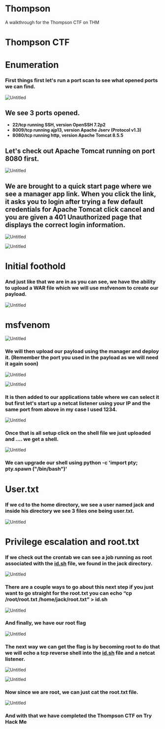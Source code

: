 # Thompson
A walkthrough for the Thompson CTF on THM

# Thompson CTF

# Enumeration

### First things first let's run a port scan to see what opened ports we can find.

![Untitled](Thompson%20CTF%206c92a400c99d4f839592c3e82b7415b5/Untitled.png)

## We see 3 ports opened.

- **22/tcp running SSH, version OpenSSH 7.2p2**
- **8009/tcp running ajp13, version Apache Jserv (Protocol v1.3)**
- **8080/tcp running http, version Apache Tomcat 8.5.5**

## Let's check out Apache Tomcat running on port 8080 first.

![Untitled](Thompson%20CTF%206c92a400c99d4f839592c3e82b7415b5/Untitled%201.png)

## We are brought to a quick start page where we see a manager app link. When you click the link, it asks you to login after trying a few default credentials for Apache Tomcat click cancel and you are given a 401 Unauthorized page that displays the correct login information.

![Untitled](Thompson%20CTF%206c92a400c99d4f839592c3e82b7415b5/Untitled%202.png)

![Untitled](Thompson%20CTF%206c92a400c99d4f839592c3e82b7415b5/Untitled%203.png)

# Initial foothold

### And just like that we are in as you can see, we have the ability to upload a WAR file which we will use msfvenom to create our payload.

![Untitled](Thompson%20CTF%206c92a400c99d4f839592c3e82b7415b5/Untitled%204.png)

# msfvenom

![Untitled](Thompson%20CTF%206c92a400c99d4f839592c3e82b7415b5/Untitled%205.png)

### We will then upload our payload using the manager and deploy it. (Remember the port you used in the payload as we will need it again soon)

![Untitled](Thompson%20CTF%206c92a400c99d4f839592c3e82b7415b5/Untitled%206.png)

![Untitled](Thompson%20CTF%206c92a400c99d4f839592c3e82b7415b5/Untitled%207.png)

### It is then added to our applications table where we can select it but first let's start up a netcat listener using your IP and the same port from above in my case I used 1234.

![Untitled](Thompson%20CTF%206c92a400c99d4f839592c3e82b7415b5/Untitled%208.png)

### Once that is all setup click on the shell file we just uploaded and …. we get a shell.

![Untitled](Thompson%20CTF%206c92a400c99d4f839592c3e82b7415b5/Untitled%209.png)

### We can upgrade our shell using **python -c 'import pty; pty.spawn ("/bin/bash")'**

# User.txt

### If we cd to the home directory, we see a user named jack and inside his directory we see 3 files one being user.txt.

![Untitled](Thompson%20CTF%206c92a400c99d4f839592c3e82b7415b5/Untitled%2010.png)

# Privilege escalation and root.txt

### If we check out the crontab we can see a job running as root associated with the [id.sh](http://id.sh) file, we found in the jack directory.

![Untitled](Thompson%20CTF%206c92a400c99d4f839592c3e82b7415b5/Untitled%2011.png)

### There are a couple ways to go about this next step if you just want to go straight for the root.txt you can echo “cp /root/root.txt /home/jack/root.txt” > id.sh

![Untitled](Thompson%20CTF%206c92a400c99d4f839592c3e82b7415b5/Untitled%2012.png)

### And finally, we have our root flag

![Untitled](Thompson%20CTF%206c92a400c99d4f839592c3e82b7415b5/Untitled%2013.png)

### The next way we can get the flag is by becoming root to do that we will echo a tcp reverse shell into the [id.sh](http://id.sh) file and a netcat listener.

![Untitled](Thompson%20CTF%206c92a400c99d4f839592c3e82b7415b5/Untitled%2014.png)

![Untitled](Thompson%20CTF%206c92a400c99d4f839592c3e82b7415b5/Untitled%2015.png)

### Now since we are root, we can just cat the root.txt file.

![Untitled](Thompson%20CTF%206c92a400c99d4f839592c3e82b7415b5/Untitled%2016.png)

### And with that we have completed the Thompson CTF on Try Hack Me

###
